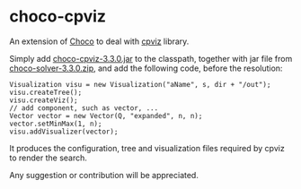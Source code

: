 choco-cpviz
===========

An extension of [Choco](https://github.com/chocoteam/choco-solver) to deal with [cpviz](https://sourceforge.net/projects/cpviz/) library.

Simply add [choco-cpviz-3.3.0.jar](https://github.com/chocoteam/choco-cpviz/releases/tag/choco-cpviz-3.3.0)
to the classpath, together with jar file 
from [choco-solver-3.3.0.zip](https://github.com/chocoteam/choco-solver/releases/tag/3.3.0),
and add the following code, before the resolution:

    Visualization visu = new Visualization("aName", s, dir + "/out");
    visu.createTree();
    visu.createViz();
    // add component, such as vector, ...
    Vector vector = new Vector(Q, "expanded", n, n);
    vector.setMinMax(1, n);
    visu.addVisualizer(vector);

It produces the configuration, tree and visualization files required by cpviz to render the search.

Any suggestion or contribution will be appreciated.
